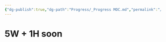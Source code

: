 ```yaml
---
{"dg-publish":true,"dg-path":"Progress/_Progress MOC.md","permalink":"/progress/progress-moc/","dgHomeLink":true,"dgShowBacklinks":true,"dgShowLocalGraph":true,"dgShowInlineTitle":true,"dgShowFileTree":true,"dgEnableSearch":true,"dgShowToc":true,"dgLinkPreview":true,"dgShowTags":true,"noteIcon":[1,2,3,"default"]}
---
```



# 5W + 1H soon

